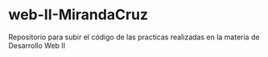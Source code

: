 # web-II-MirandaCruz
Repositorio para subir el código de las practicas realizadas en la materia de Desarrollo Web II 
